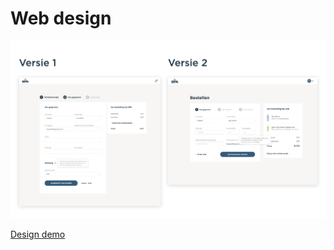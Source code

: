 # Web design

![Aanpassingen](images/versies.png)

[Design demo](https://xd.adobe.com/view/87701281-aaf5-4285-5b92-f041b9e2d2ca-f141/?fullscreen&hints=off)